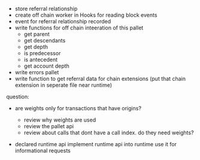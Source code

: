 - store referral relationship
- create off chain worker in Hooks for reading block events
- event for referral relationship recorded
- write functions for off chain inteeration of this pallet
  - get parent
  - get descendants
  - get depth
  - is predecessor
  - is antecedent
  - get account depth
- write errors pallet
- write function to get referral data for chain extensions (put that chain extension in seperate file near runtime)

question:

- are weights only for transactions that have origins?

  - review why weights are used
  - review the pallet api
  - review about calls that dont have a call index. do they need weights?

- declared runtime api implement runtime api into runtime
  use it for informational requests
